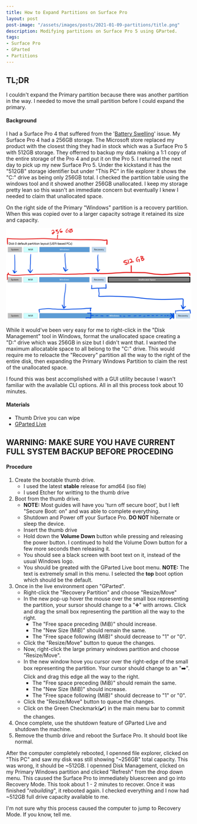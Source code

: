 ```yaml
---
title: How to Expand Partitions on Surface Pro
layout: post
post-image: "/assets/images/posts/2021-01-09-partitions/title.png"
description: Modifying partitions on Surface Pro 5 using GParted.
tags:
- Surface Pro
- GParted
- Partitions
---
```


## TL;DR
I couldn't expand the Primary partition because there was another partition in the way. I needed to move the small partition before I could expand the primary.

#### Background
I had a Surface Pro 4 that suffered from the '[Battery Swelling](https://answers.microsoft.com/en-us/search/search?SearchTerm=Surface%20Pro%204%20swelling&tab=&status=all&advFil=&IsSuggestedTerm=false&isFilterExpanded=undefined&CurrentScope.ForumName=surface&CurrentScope.Filter=surfpro4-surfperf&ContentTypeScope=QnA,Discussion,Article,MicrosoftSupport&page=1&sort=Relevance&dir=Desc&from=threadpagesearchbar)' issue. My Surface Pro 4 had a 256GB storage. The Microsoft store replaced my product with the closest thing they had in stock which was a Surface Pro 5 with 512GB storage. They offerred to backup my data making a 1:1 copy of the entire storage of the Pro 4 and put it on the Pro 5. I returned the next day to pick up my new Surface Pro 5. Under the kickstand it has the "512GB" storage identifier but under "This PC" in file explorer it shows the "C:\" drive as being only 256GB total. I checked the partition table using the windows tool and it showed another 256GB unallocated. I keep my storage pretty lean so this wasn't an immediate concern but eventually I knew I needed to claim that unallocated space.

On the right side of the Primary "Windows" partition is a recovery partition. When this was copied over to a larger capacity sotrage it retained its size and capacity. 
<p align=center>
<img src="/assets/images/posts/2021-01-09-partitions/part.png"></p>

While it would've been very easy for me to right-click in the "Disk Management" tool in Windows, format the unallocated space creating a "D:\" drive which was 256GB in size but I didn't want that. I wanted the maximum allocatable space to all belong to the "C:\" drive. This would require me to reloacte the "Recovery" partition all the way to the right of the entire disk, then expanding the Primary Windows Partition to claim the rest of the unallocated space.

I found this was best accomplished with a GUI utility because I wasn't familiar with the available CLI options. All in all this process took about 10 minutes.

#### Materials
- Thumb Drive you can wipe
- [GParted Live](https://gparted.org/livecd.php)

## WARNING: MAKE SURE YOU HAVE CURRENT FULL SYSTEM BACKUP BEFORE PROCEDING
#### Procedure
1. Create the bootable thumb drive.
    - I used the latest **stable** release for amd64 (iso file)
    - I used Etcher for writting to the thumb drive
2. Boot from the thumb drive.
    - **NOTE:** Most guides will have you 'turn off secure boot', but I left "Secure Boot: on" and was able to complete everything.
    - Shutdown and Power off your Surface Pro. **DO NOT** hibernate or sleep the device.
    - Insert the thumb drive
    - Hold down the **Volume Down** button while pressing and releasing the power button. I continued to hold the Volume Down button for a few more seconds then releasing it.
    - You should see a black screen with boot text on it, instead of the usual Windows logo.
    - You should be greated with the GParted Live boot menu. **NOTE:** The text is extremely small in this menu. I selected the **top** boot option which should be the default.
3. Once in the live environment open "GParted".
    - Right-click the "Recovery Partition" and choose "Resize/Move"
    - In the new pop-up hover the mouse over the small box representing the partition, your sursor should change to a ":heavy_plus_sign:" with arrows. Click and drag the small box representing the partition all the way to the right.
      - The "Free space preceding (MiB)" should increase.
      - The "New Size (MiB)" should remain the same.
      - The "Free space following (MiB)" should decrease to "1" or "0".
    - Click the "Resize/Move" button to queue the changes.
    - Now, right-click the large primary windows partition and choose "Resize/Move".
    - In the new window hove you cursor over the right-edge of the small box representing the partition. Your cursor should change to an ":arrow_right:". Click and drag this edge all the way to the right.
      - The "Free space preceding (MiB)" should remain the same.
      - The "New Size (MiB)" should increase.
      - The "Free space following (MiB)" should decrease to "1" or "0".
    - Click the "Resize/Move" button to queue the changes.
    - Click on the Green Checkmark(:heavy_check_mark:) in the main menu bar to commit the changes.
4. Once complete, use the shutdown feature of GParted Live and shutdown the machine.
5. Remove the thumb drive and reboot the Surface Pro. It should boot like normal.

After the computer completely rebooted, I openned file explorer, clicked on "This PC" and saw my disk was still showing "~256GB" total capacity. This was wrong, it should be ~512GB. I openned Disk Management, clicked on my Primary Windows partition and clicked "Refresh" from the drop down menu. This caused the Surface Pro to immediately bluescreen and go into Recovery Mode. This took about 1 - 2 minutes to recover. Once it was finished "*rebuilding*", it rebooted again. I checked everything and I now had ~512GB full drive capacity available to me.

I'm not sure why this process caused the computer to jump to Recovery Mode. If you know, tell me.